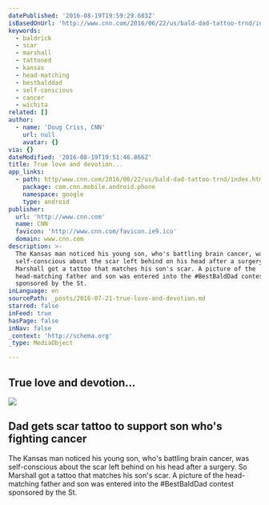 ```yaml
---
datePublished: '2016-08-19T19:59:29.603Z'
isBasedOnUrl: 'http://www.cnn.com/2016/06/22/us/bald-dad-tattoo-trnd/index.html'
keywords:
  - baldrick
  - scar
  - marshall
  - tattooed
  - kansas
  - head-matching
  - bestbalddad
  - self-conscious
  - cancer
  - wichita
related: []
author:
  - name: 'Doug Criss, CNN'
    url: null
    avatar: {}
via: {}
dateModified: '2016-08-19T19:51:46.866Z'
title: True love and devotion...
app_links:
  - path: http/www.cnn.com/2016/06/22/us/bald-dad-tattoo-trnd/index.html
    package: com.cnn.mobile.android.phone
    namespace: google
    type: android
publisher:
  url: 'http://www.cnn.com'
  name: CNN
  favicon: 'http://www.cnn.com/favicon.ie9.ico'
  domain: www.cnn.com
description: >-
  The Kansas man noticed his young son, who's battling brain cancer, was
  self-conscious about the scar left behind on his head after a surgery. So
  Marshall got a tattoo that matches his son's scar. A picture of the
  head-matching father and son was entered into the #BestBaldDad contest
  sponsored by the St.
inLanguage: en
sourcePath: _posts/2016-07-21-true-love-and-devotion.md
starred: false
inFeed: true
hasPage: false
inNav: false
_context: 'http://schema.org'
_type: MediaObject

---
```

## True love and devotion...

<article style=""><img src="https://imgflo.herokuapp.com/graph/vahj1ThiexotieMo/2faf57c0781ba96d445c4d6a9b2b70a2/noop.jpg?input=http%3A%2F%2Fi2.cdn.turner.com%2Fcnnnext%2Fdam%2Fassets%2F160622081422-josh-marshall-tattoo-large-tease.jpg" /><h1>Dad gets scar tattoo to support son who's fighting cancer</h1><p>The Kansas man noticed his young son, who's battling brain cancer, was self-conscious about the scar left behind on his head after a surgery. So Marshall got a tattoo that matches his son's scar. A picture of the head-matching father and son was entered into the #BestBaldDad contest sponsored by the St.</p></article>